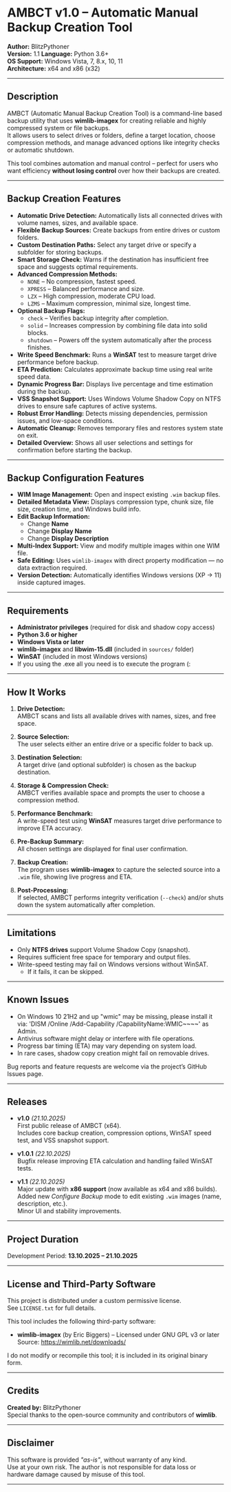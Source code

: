 # AMBCT v1.0 – Automatic Manual Backup Creation Tool

**Author:** BlitzPythoner  
**Version:** 1.1
**Language:** Python 3.6+  
**OS Support:** Windows Vista, 7, 8.x, 10, 11  
**Architecture:** x64 and x86 (x32)  

---

## Description

AMBCT (Automatic Manual Backup Creation Tool) is a command-line based backup utility that uses **wimlib-imagex** for creating reliable and highly compressed system or file backups.  
It allows users to select drives or folders, define a target location, choose compression methods, and manage advanced options like integrity checks or automatic shutdown.

This tool combines automation and manual control – perfect for users who want efficiency **without losing control** over how their backups are created.

---

## Backup Creation Features

- **Automatic Drive Detection:** Automatically lists all connected drives with volume names, sizes, and available space.  
- **Flexible Backup Sources:** Create backups from entire drives or custom folders.  
- **Custom Destination Paths:** Select any target drive or specify a subfolder for storing backups.  
- **Smart Storage Check:** Warns if the destination has insufficient free space and suggests optimal requirements.  
- **Advanced Compression Methods:**  
  - `NONE` – No compression, fastest speed.  
  - `XPRESS` – Balanced performance and size.  
  - `LZX` – High compression, moderate CPU load.  
  - `LZMS` – Maximum compression, minimal size, longest time.  
- **Optional Backup Flags:**  
  - `check` – Verifies backup integrity after completion.  
  - `solid` – Increases compression by combining file data into solid blocks.  
  - `shutdown` – Powers off the system automatically after the process finishes.  
- **Write Speed Benchmark:** Runs a **WinSAT** test to measure target drive performance before backup.  
- **ETA Prediction:** Calculates approximate backup time using real write speed data.  
- **Dynamic Progress Bar:** Displays live percentage and time estimation during the backup.  
- **VSS Snapshot Support:** Uses Windows Volume Shadow Copy on NTFS drives to ensure safe captures of active systems.  
- **Robust Error Handling:** Detects missing dependencies, permission issues, and low-space conditions.  
- **Automatic Cleanup:** Removes temporary files and restores system state on exit.  
- **Detailed Overview:** Shows all user selections and settings for confirmation before starting the backup.  

---

## Backup Configuration Features

- **WIM Image Management:** Open and inspect existing `.wim` backup files.  
- **Detailed Metadata View:** Displays compression type, chunk size, file size, creation time, and Windows build info.  
- **Edit Backup Information:**  
  - Change **Name**  
  - Change **Display Name**  
  - Change **Display Description**  
- **Multi-Index Support:** View and modify multiple images within one WIM file.  
- **Safe Editing:** Uses `wimlib-imagex` with direct property modification — no data extraction required.  
- **Version Detection:** Automatically identifies Windows versions (XP → 11) inside captured images.

---

## Requirements

- **Administrator privileges** (required for disk and shadow copy access)  
- **Python 3.6 or higher**  
- **Windows Vista or later**  
- **wimlib-imagex** and **libwim-15.dll** (included in `sources/` folder)  
- **WinSAT** (included in most Windows versions)  
- If you using the .exe all you need is to execute the program (:

---

## How It Works

1. **Drive Detection:**  
   AMBCT scans and lists all available drives with names, sizes, and free space.  

2. **Source Selection:**  
   The user selects either an entire drive or a specific folder to back up.  

3. **Destination Selection:**  
   A target drive (and optional subfolder) is chosen as the backup destination.  

4. **Storage & Compression Check:**  
   AMBCT verifies available space and prompts the user to choose a compression method.  

5. **Performance Benchmark:**  
   A write-speed test using **WinSAT** measures target drive performance to improve ETA accuracy.  

6. **Pre-Backup Summary:**  
   All chosen settings are displayed for final user confirmation.  

7. **Backup Creation:**  
   The program uses **wimlib-imagex** to capture the selected source into a `.wim` file, showing live progress and ETA.  

8. **Post-Processing:**  
   If selected, AMBCT performs integrity verification (`--check`) and/or shuts down the system automatically after completion.  

---

## Limitations
 
- Only **NTFS drives** support Volume Shadow Copy (snapshot).  
- Requires sufficient free space for temporary and output files.  
- Write-speed testing may fail on Windows versions without WinSAT.
    - If it fails, it can be skipped. 

---

## Known Issues

- On Windows 10 21H2 and up "wmic" may be missing, please install it via: 'DISM /Online /Add-Capability /CapabilityName:WMIC~~~~' as Admin.
- Antivirus software might delay or interfere with file operations.  
- Progress bar timing (ETA) may vary depending on system load.  
- In rare cases, shadow copy creation might fail on removable drives.  

Bug reports and feature requests are welcome via the project’s GitHub Issues page.

---
## Releases

- **v1.0** *(21.10.2025)*  
  First public release of AMBCT (x64).  
  Includes core backup creation, compression options, WinSAT speed test, and VSS snapshot support.

- **v1.0.1** *(22.10.2025)*  
  Bugfix release improving ETA calculation and handling failed WinSAT tests.

- **v1.1** *(22.10.2025)*  
  Major update with **x86 support** (now available as x64 and x86 builds).  
  Added new *Configure Backup* mode to edit existing `.wim` images (name, description, etc.).  
  Minor UI and stability improvements.
---

## Project Duration

Development Period: **13.10.2025 – 21.10.2025**

---

## License and Third-Party Software

This project is distributed under a custom permissive license.  
See `LICENSE.txt` for full details.

This tool includes the following third-party software:

- **wimlib-imagex** (by Eric Biggers) – Licensed under GNU GPL v3 or later  
  Source: https://wimlib.net/downloads/

I do not modify or recompile this tool; it is included in its original binary form.

---

## Credits

**Created by:** BlitzPythoner  
Special thanks to the open-source community and contributors of **wimlib**.  

---

## Disclaimer

This software is provided *"as-is"*, without warranty of any kind.  
Use at your own risk. The author is not responsible for data loss or hardware damage caused by misuse of this tool.

---


